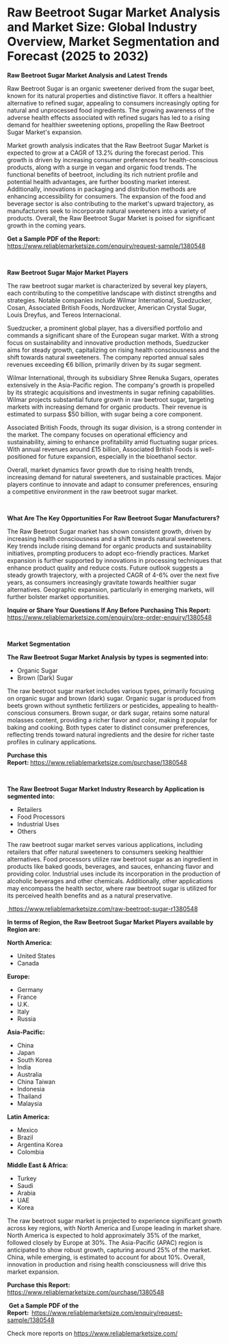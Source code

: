 <p><h1>Raw Beetroot Sugar Market Analysis and Market Size: Global Industry Overview, Market Segmentation and Forecast (2025 to 2032)</h1></p><p><strong>Raw Beetroot Sugar Market Analysis and Latest Trends</strong></p>
<p><p>Raw Beetroot Sugar is an organic sweetener derived from the sugar beet, known for its natural properties and distinctive flavor. It offers a healthier alternative to refined sugar, appealing to consumers increasingly opting for natural and unprocessed food ingredients. The growing awareness of the adverse health effects associated with refined sugars has led to a rising demand for healthier sweetening options, propelling the Raw Beetroot Sugar Market's expansion.</p><p>Market growth analysis indicates that the Raw Beetroot Sugar Market is expected to grow at a CAGR of 13.2% during the forecast period. This growth is driven by increasing consumer preferences for health-conscious products, along with a surge in vegan and organic food trends. The functional benefits of beetroot, including its rich nutrient profile and potential health advantages, are further boosting market interest. Additionally, innovations in packaging and distribution methods are enhancing accessibility for consumers. The expansion of the food and beverage sector is also contributing to the market's upward trajectory, as manufacturers seek to incorporate natural sweeteners into a variety of products. Overall, the Raw Beetroot Sugar Market is poised for significant growth in the coming years.</p></p>
<p><strong>Get a Sample PDF of the Report:&nbsp;</strong> <a href="https://www.reliablemarketsize.com/enquiry/request-sample/1380548?utm_campaign=2005&utm_medium=2&utm_source=Github&utm_content=ia&utm_term=15022025&utm_id=raw-beetroot-sugar">https://www.reliablemarketsize.com/enquiry/request-sample/1380548</a></p>
<p>&nbsp;</p>
<p><strong>Raw Beetroot Sugar Major Market Players</strong></p>
<p><p>The raw beetroot sugar market is characterized by several key players, each contributing to the competitive landscape with distinct strengths and strategies. Notable companies include Wilmar International, Suedzucker, Cosan, Associated British Foods, Nordzucker, American Crystal Sugar, Louis Dreyfus, and Tereos Internacional.</p><p>Suedzucker, a prominent global player, has a diversified portfolio and commands a significant share of the European sugar market. With a strong focus on sustainability and innovative production methods, Suedzucker aims for steady growth, capitalizing on rising health consciousness and the shift towards natural sweeteners. The company reported annual sales revenues exceeding €6 billion, primarily driven by its sugar segment.</p><p>Wilmar International, through its subsidiary Shree Renuka Sugars, operates extensively in the Asia-Pacific region. The company's growth is propelled by its strategic acquisitions and investments in sugar refining capabilities. Wilmar projects substantial future growth in raw beetroot sugar, targeting markets with increasing demand for organic products. Their revenue is estimated to surpass $50 billion, with sugar being a core component.</p><p>Associated British Foods, through its sugar division, is a strong contender in the market. The company focuses on operational efficiency and sustainability, aiming to enhance profitability amid fluctuating sugar prices. With annual revenues around £15 billion, Associated British Foods is well-positioned for future expansion, especially in the bioethanol sector.</p><p>Overall, market dynamics favor growth due to rising health trends, increasing demand for natural sweeteners, and sustainable practices. Major players continue to innovate and adapt to consumer preferences, ensuring a competitive environment in the raw beetroot sugar market.</p></p>
<p>&nbsp;</p>
<p><strong>What Are The Key Opportunities For Raw Beetroot Sugar Manufacturers?</strong></p>
<p><p>The Raw Beetroot Sugar market has shown consistent growth, driven by increasing health consciousness and a shift towards natural sweeteners. Key trends include rising demand for organic products and sustainability initiatives, prompting producers to adopt eco-friendly practices. Market expansion is further supported by innovations in processing techniques that enhance product quality and reduce costs. Future outlook suggests a steady growth trajectory, with a projected CAGR of 4-6% over the next five years, as consumers increasingly gravitate towards healthier sugar alternatives. Geographic expansion, particularly in emerging markets, will further bolster market opportunities.</p></p>
<p><strong>Inquire or Share Your Questions If Any Before Purchasing This Report:</strong> <a href="https://www.reliablemarketsize.com/enquiry/pre-order-enquiry/1380548?utm_campaign=2005&utm_medium=2&utm_source=Github&utm_content=ia&utm_term=15022025&utm_id=raw-beetroot-sugar">https://www.reliablemarketsize.com/enquiry/pre-order-enquiry/1380548</a></p>
<p>&nbsp;</p>
<p><strong>Market Segmentation</strong></p>
<p><strong>The Raw Beetroot Sugar Market Analysis by types is segmented into:</strong></p>
<p><ul><li>Organic Sugar</li><li>Brown (Dark) Sugar</li></ul></p>
<p><p>The raw beetroot sugar market includes various types, primarily focusing on organic sugar and brown (dark) sugar. Organic sugar is produced from beets grown without synthetic fertilizers or pesticides, appealing to health-conscious consumers. Brown sugar, or dark sugar, retains some natural molasses content, providing a richer flavor and color, making it popular for baking and cooking. Both types cater to distinct consumer preferences, reflecting trends toward natural ingredients and the desire for richer taste profiles in culinary applications.</p></p>
<p><strong>Purchase this Report:&nbsp;</strong><a href="https://www.reliablemarketsize.com/purchase/1380548?utm_campaign=2005&utm_medium=2&utm_source=Github&utm_content=ia&utm_term=15022025&utm_id=raw-beetroot-sugar">https://www.reliablemarketsize.com/purchase/1380548</a></p>
<p>&nbsp;</p>
<p><strong>The Raw Beetroot Sugar Market Industry Research by Application is segmented into:</strong></p>
<p><ul><li>Retailers</li><li>Food Processors</li><li>Industrial Uses</li><li>Others</li></ul></p>
<p><p>The raw beetroot sugar market serves various applications, including retailers that offer natural sweeteners to consumers seeking healthier alternatives. Food processors utilize raw beetroot sugar as an ingredient in products like baked goods, beverages, and sauces, enhancing flavor and providing color. Industrial uses include its incorporation in the production of alcoholic beverages and other chemicals. Additionally, other applications may encompass the health sector, where raw beetroot sugar is utilized for its perceived health benefits and as a natural preservative.</p></p>
<p><a href="https://www.reliablemarketsize.com/raw-beetroot-sugar-r1380548?utm_campaign=2005&utm_medium=2&utm_source=Github&utm_content=ia&utm_term=15022025&utm_id=raw-beetroot-sugar">&nbsp;https://www.reliablemarketsize.com/raw-beetroot-sugar-r1380548</a></p>
<p><strong>In terms of Region, the Raw Beetroot Sugar Market Players available by Region are:</strong></p>
<p>
    <p> <strong> North America: </strong>
        <ul>
            <li>United States</li>
            <li>Canada</li>
        </ul>
        </p> 
    <p> <strong> Europe: </strong>
        <ul>
            <li>Germany</li>
            <li>France</li>
            <li>U.K.</li>
            <li>Italy</li>
            <li>Russia</li>
        </ul>
        </p> 
    <p> <strong> Asia-Pacific: </strong>
        <ul>
            <li>China</li>
            <li>Japan</li>
            <li>South Korea</li>
            <li>India</li>
            <li>Australia</li>
            <li>China Taiwan</li>
            <li>Indonesia</li>
            <li>Thailand</li>
            <li>Malaysia</li>
        </ul>
        </p> 
    <p> <strong> Latin America: </strong>
        <ul>
            <li>Mexico</li>
            <li>Brazil</li>
            <li>Argentina Korea</li>
            <li>Colombia</li>
        </ul>
        </p> 
    <p> <strong> Middle East & Africa: </strong>
        <ul>
            <li>Turkey</li>
            <li>Saudi</li>
            <li>Arabia</li>
            <li>UAE</li>
            <li>Korea</li>
        </ul>
    </p>
    </p>
<p><p>The raw beetroot sugar market is projected to experience significant growth across key regions, with North America and Europe leading in market share. North America is expected to hold approximately 35% of the market, followed closely by Europe at 30%. The Asia-Pacific (APAC) region is anticipated to show robust growth, capturing around 25% of the market. China, while emerging, is estimated to account for about 10%. Overall, innovation in production and rising health consciousness will drive this market expansion.</p></p>
<p><strong>Purchase this Report: </strong><a href="https://www.reliablemarketsize.com/purchase/1380548?utm_campaign=2005&utm_medium=2&utm_source=Github&utm_content=ia&utm_term=15022025&utm_id=raw-beetroot-sugar">https://www.reliablemarketsize.com/purchase/1380548</a></p>
<p>&nbsp;<strong>Get a Sample PDF of the Report:&nbsp;&nbsp;</strong><a href="https://www.reliablemarketsize.com/enquiry/request-sample/1380548?utm_campaign=2005&utm_medium=2&utm_source=Github&utm_content=ia&utm_term=15022025&utm_id=raw-beetroot-sugar">https://www.reliablemarketsize.com/enquiry/request-sample/1380548</a></p>
<p><strong></strong></p>
<p>Check more reports on <a href="https://www.reliablemarketsize.com/?utm_campaign=2005&utm_medium=2&utm_source=Github&utm_content=ia&utm_term=15022025&utm_id=raw-beetroot-sugar">https://www.reliablemarketsize.com/</a></p>